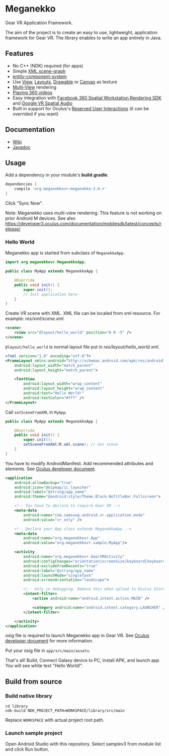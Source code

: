 # Meganekko

Gear VR Application Framework.

The aim of the project is to create an easy to use, lightweight, application framework for Gear VR. The library enables to write an app entirely in Java.

## Features 

* No C++ (NDK) required (for apps)
* Simple [XML scene-graph](https://github.com/ejeinc/Meganekko/wiki/%5B3.0%5D-0:-XML-scene-graph)
* [entity-component-system](https://en.wikipedia.org/wiki/Entity_component_system)
* Use [View](https://developer.android.com/reference/android/view/View.html), [Layouts](https://developer.android.com/guide/topics/ui/declaring-layout.html), [Drawable](https://developer.android.com/guide/topics/resources/drawable-resource.html) or [Canvas](https://developer.android.com/reference/android/graphics/Canvas.html) as texture
* [Multi-View](https://developer3.oculus.com/documentation/mobilesdk/latest/concepts/mobile-multiview/) rendering
* [Playing 360 videos](https://github.com/ejeinc/Meganekko/wiki/%5B3.0%5D-Example:-360-Video-player)
* Easy integration with [Facebook 360 Spatial Workstation Rendering SDK](https://github.com/ejeinc/Meganekko/wiki/%5B3.0%5D-Example:-Integrate-with-Facebook-Spatial-Workstation-Rendering-SDK) and [Google VR Spatial Audio](https://github.com/ejeinc/Meganekko/wiki/%5B3.0%5D-Example:-Integrate-with-GvrAudioEngine)
* Built in support for Oculus's [Reserved User Interactions](https://developer3.oculus.com/documentation/mobilesdk/latest/concepts/mobile-umenu-intro/#mobile-umenu-reserved) (it can be overrided if you want)

## Documentation

* [Wiki](https://github.com/ejeinc/Meganekko/wiki)
* [Javadoc](http://www.meganekkovr.org/javadoc/)

## Usage

Add a dependency in your module's **build.gradle**.

```gradle
dependencies {
    compile 'org.meganekkovr:meganekko:3.0.+'
}
```

Click "Sync Now".

Note: Meganekko uses multi-view rendering. This feature is not working on prior Android M devices. See also https://developer3.oculus.com/documentation/mobilesdk/latest/concepts/release/

### Hello World

Meganekko app is started from subclass of `MeganekkoApp`.

```java
import org.meganekkovr.MeganekkoApp;

public class MyApp extends MeganekkoApp {

    @Override
    public void init() {
        super.init();
        // Init application here
    }
}
```

Create VR scene with XML. XML file can be localed from xml resource. For example: *res/xml/scene.xml*.

```xml
<scene>
    <view src="@layout/hello_world" position="0 0 -5" />
</scene>
```

`@layout/hello_world` is normal layout file put in *res/layout/hello_world.xml*.

```xml
<?xml version="1.0" encoding="utf-8"?>
<FrameLayout xmlns:android="http://schemas.android.com/apk/res/android"
    android:layout_width="match_parent"
    android:layout_height="match_parent">

    <TextView
        android:layout_width="wrap_content"
        android:layout_height="wrap_content"
        android:text="Hello World!"
        android:textColor="#fff" />
</FrameLayout>
```

Call `setSceneFromXML` in `MyApp`.

```java
public class MyApp extends MeganekkoApp {

    @Override
    public void init() {
        super.init();
        setSceneFromXml(R.xml.scene); // Set scene
    }
}
```

You have to modify AndroidManifest.
Add recommended attributes and elements. See [Oculus developer document](https://developer.oculus.com/documentation/mobilesdk/latest/concepts/mobile-new-apps-intro/#mobile-native-manifest).

```xml
<application
    android:allowBackup="true"
    android:icon="@mipmap/ic_launcher"
    android:label="@string/app_name"
    android:theme="@android:style/Theme.Black.NoTitleBar.Fullscreen">

    <!-- You have to declare to require Gear VR -->
    <meta-data
        android:name="com.samsung.android.vr.application.mode"
        android:value="vr_only" />

    <!-- Declare your App class extends MeganekkoApp -->
    <meta-data
        android:name="org.meganekkovr.App"
        android:value="org.meganekkovr.sample.MyApp"/>

    <activity
        android:name="org.meganekkovr.GearVRActivity"
        android:configChanges="orientation|screenSize|keyboard|keyboardHidden"
        android:excludeFromRecents="true"
        android:label="@string/app_name"
        android:launchMode="singleTask"
        android:screenOrientation="landscape">

        <!-- Only in debugging. Remove this when upload to Oculus Store. -->
        <intent-filter>
            <action android:name="android.intent.action.MAIN" />

            <category android:name="android.intent.category.LAUNCHER" />
        </intent-filter>

    </activity>
</application>
```

osig file is required to launch Meganekko app in Gear VR. See [Oculus developer document](https://developer.oculus.com/osig/) for more information.

Put your osig file in `app/src/main/assets`.

That's all! Build, Connect Galaxy device to PC, install APK, and launch app. You will see white text "Hello World!".


## Build from source

### Build native library

    cd library
    ndk-build NDK_PROJECT_PATH=WORKSPACE/library/src/main

Replace `WORKSPACE` with actual project root path.

### Launch sample project

Open Android Studio with this repository. Select samplev3 from module list and click Run button.